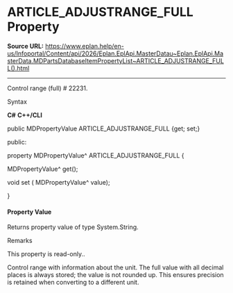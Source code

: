 # ARTICLE_ADJUSTRANGE_FULL Property

**Source URL:** https://www.eplan.help/en-us/Infoportal/Content/api/2026/Eplan.EplApi.MasterDatau~Eplan.EplApi.MasterData.MDPartsDatabaseItemPropertyList~ARTICLE_ADJUSTRANGE_FULL().html

---

Control range (full) # 22231.

Syntax

**C#**
**C++/CLI**


public MDPropertyValue ARTICLE_ADJUSTRANGE_FULL {get; set;}

public:

property MDPropertyValue^ ARTICLE_ADJUSTRANGE_FULL {

   MDPropertyValue^ get();

   void set (    MDPropertyValue^ value);

}


#### Property Value

Returns property value of type System.String.

Remarks

This property is read-only..

Control range with information about the unit. The full value with all decimal places is always stored; the value is not rounded up. This ensures precision is retained when converting to a different unit.
